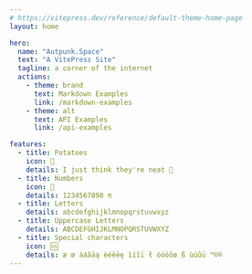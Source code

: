 ```yaml
---
# https://vitepress.dev/reference/default-theme-home-page
layout: home

hero:
  name: "Autpunk.Space"
  text: "A VitePress Site"
  tagline: a corner of the internet
  actions:
    - theme: brand
      text: Markdown Examples
      link: /markdown-examples
    - theme: alt
      text: API Examples
      link: /api-examples

features:
  - title: Potatoes
    icon: 🥔
    details: I just think they're neat 🥔
  - title: Numbers
    icon: 🔢
    details: 1234567890 π
  - title: Letters
    details: abcdefghijklmnopqrstuvwxyz
  - title: Uppercase Letters
    details: ABCDEFGHIJKLMNOPQRSTUVWXYZ
  - title: Special characters
    icon: 🆒
    details: æ œ àáâäą èéêëę ìíîï ł òóöôø ß ùúûü ™©®
---
```


